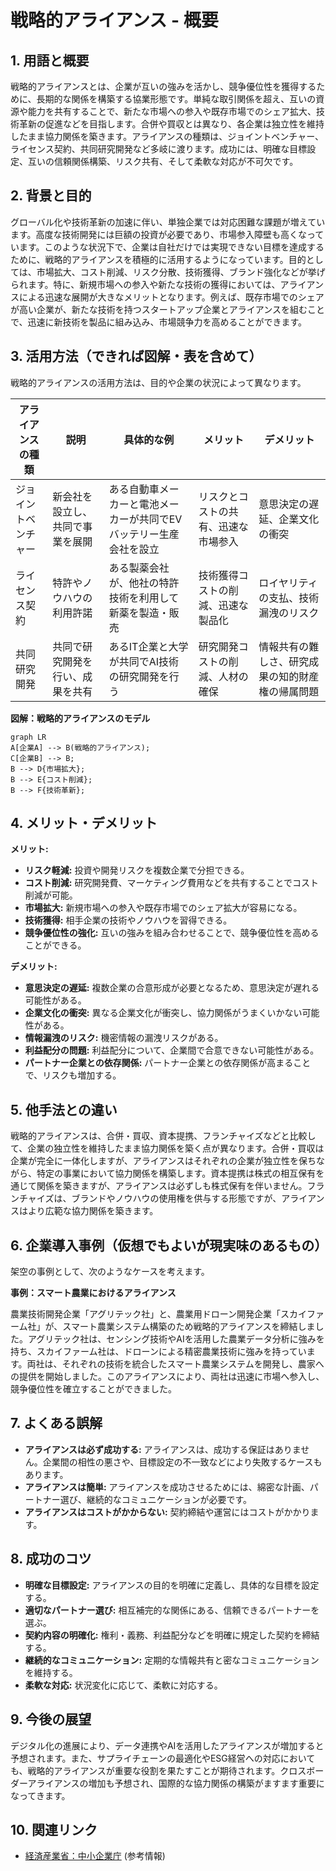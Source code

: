 # 戦略的アライアンス - 概要

## 1. 用語と概要

戦略的アライアンスとは、企業が互いの強みを活かし、競争優位性を獲得するために、長期的な関係を構築する協業形態です。単純な取引関係を超え、互いの資源や能力を共有することで、新たな市場への参入や既存市場でのシェア拡大、技術革新の促進などを目指します。合併や買収とは異なり、各企業は独立性を維持したまま協力関係を築きます。アライアンスの種類は、ジョイントベンチャー、ライセンス契約、共同研究開発など多岐に渡ります。成功には、明確な目標設定、互いの信頼関係構築、リスク共有、そして柔軟な対応が不可欠です。


## 2. 背景と目的

グローバル化や技術革新の加速に伴い、単独企業では対応困難な課題が増えています。高度な技術開発には巨額の投資が必要であり、市場参入障壁も高くなっています。このような状況下で、企業は自社だけでは実現できない目標を達成するために、戦略的アライアンスを積極的に活用するようになっています。目的としては、市場拡大、コスト削減、リスク分散、技術獲得、ブランド強化などが挙げられます。特に、新規市場への参入や新たな技術の獲得においては、アライアンスによる迅速な展開が大きなメリットとなります。例えば、既存市場でのシェアが高い企業が、新たな技術を持つスタートアップ企業とアライアンスを組むことで、迅速に新技術を製品に組み込み、市場競争力を高めることができます。


## 3. 活用方法（できれば図解・表を含めて）

戦略的アライアンスの活用方法は、目的や企業の状況によって異なります。

| アライアンスの種類 | 説明 | 具体的な例 | メリット | デメリット |
|---|---|---|---|---|
| ジョイントベンチャー | 新会社を設立し、共同で事業を展開 | ある自動車メーカーと電池メーカーが共同でEVバッテリー生産会社を設立 | リスクとコストの共有、迅速な市場参入 | 意思決定の遅延、企業文化の衝突 |
| ライセンス契約 | 特許やノウハウの利用許諾 | ある製薬会社が、他社の特許技術を利用して新薬を製造・販売 | 技術獲得コストの削減、迅速な製品化 | ロイヤリティの支払、技術漏洩のリスク |
| 共同研究開発 | 共同で研究開発を行い、成果を共有 | あるIT企業と大学が共同でAI技術の研究開発を行う | 研究開発コストの削減、人材の確保 | 情報共有の難しさ、研究成果の知的財産権の帰属問題 |


**図解：戦略的アライアンスのモデル**

```mermaid
graph LR
A[企業A] --> B(戦略的アライアンス);
C[企業B] --> B;
B --> D{市場拡大};
B --> E{コスト削減};
B --> F{技術革新};
```


## 4. メリット・デメリット

**メリット:**

* **リスク軽減:** 投資や開発リスクを複数企業で分担できる。
* **コスト削減:** 研究開発費、マーケティング費用などを共有することでコスト削減が可能。
* **市場拡大:** 新規市場への参入や既存市場でのシェア拡大が容易になる。
* **技術獲得:** 相手企業の技術やノウハウを習得できる。
* **競争優位性の強化:** 互いの強みを組み合わせることで、競争優位性を高めることができる。


**デメリット:**

* **意思決定の遅延:** 複数企業の合意形成が必要となるため、意思決定が遅れる可能性がある。
* **企業文化の衝突:** 異なる企業文化が衝突し、協力関係がうまくいかない可能性がある。
* **情報漏洩のリスク:** 機密情報の漏洩リスクがある。
* **利益配分の問題:** 利益配分について、企業間で合意できない可能性がある。
* **パートナー企業との依存関係:** パートナー企業との依存関係が高まることで、リスクも増加する。


## 5. 他手法との違い

戦略的アライアンスは、合併・買収、資本提携、フランチャイズなどと比較して、企業の独立性を維持したまま協力関係を築く点が異なります。合併・買収は企業が完全に一体化しますが、アライアンスはそれぞれの企業が独立性を保ちながら、特定の事業において協力関係を構築します。資本提携は株式の相互保有を通じて関係を築きますが、アライアンスは必ずしも株式保有を伴いません。フランチャイズは、ブランドやノウハウの使用権を供与する形態ですが、アライアンスはより広範な協力関係を築きます。


## 6. 企業導入事例（仮想でもよいが現実味のあるもの）

架空の事例として、次のようなケースを考えます。

**事例：スマート農業におけるアライアンス**

農業技術開発企業「アグリテック社」と、農業用ドローン開発企業「スカイファーム社」が、スマート農業システム構築のため戦略的アライアンスを締結しました。アグリテック社は、センシング技術やAIを活用した農業データ分析に強みを持ち、スカイファーム社は、ドローンによる精密農業技術に強みを持っています。両社は、それぞれの技術を統合したスマート農業システムを開発し、農家への提供を開始しました。このアライアンスにより、両社は迅速に市場へ参入し、競争優位性を確立することができました。


## 7. よくある誤解

* **アライアンスは必ず成功する:** アライアンスは、成功する保証はありません。企業間の相性の悪さや、目標設定の不一致などにより失敗するケースもあります。
* **アライアンスは簡単:**  アライアンスを成功させるためには、綿密な計画、パートナー選び、継続的なコミュニケーションが必要です。
* **アライアンスはコストがかからない:**  契約締結や運営にはコストがかかります。


## 8. 成功のコツ

* **明確な目標設定:** アライアンスの目的を明確に定義し、具体的な目標を設定する。
* **適切なパートナー選び:** 相互補完的な関係にある、信頼できるパートナーを選ぶ。
* **契約内容の明確化:** 権利・義務、利益配分などを明確に規定した契約を締結する。
* **継続的なコミュニケーション:** 定期的な情報共有と密なコミュニケーションを維持する。
* **柔軟な対応:** 状況変化に応じて、柔軟に対応する。


## 9. 今後の展望

デジタル化の進展により、データ連携やAIを活用したアライアンスが増加すると予想されます。また、サプライチェーンの最適化やESG経営への対応においても、戦略的アライアンスが重要な役割を果たすことが期待されます。クロスボーダーアライアンスの増加も予想され、国際的な協力関係の構築がますます重要になってきます。


## 10. 関連リンク

* [経済産業省：中小企業庁](https://www.chusho.meti.go.jp/) (参考情報)


